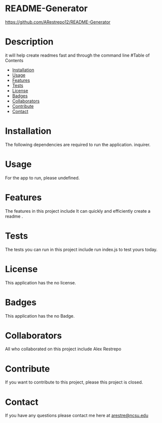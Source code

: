 # README-Generator
  https://github.com/ARestrepo12/README-Generator
  
  # Description
  it will help create readmes fast and through the command line
  #Table of Contents
  * [Installation](#installation)
  * [Usage](#usage)
  * [Features](#features)
  * [Tests](#tests)
  * [License](#license)
  * [Badges](#badges)
  * [Collaborators](#collaborators)
  * [Contribute](#contribute)
  * [Contact](#contact)
  # Installation
  The following dependencies are required to run the application. inquirer.
  # Usage
  For the app to run, please undefined.
  # Features
  The features in this project include It can quickly and efficiently create a readme .
  # Tests
  The tests you can run in this project include run index.js to test yours today.
  # License
  This application has the no license.
  # Badges
  This application has the no Badge.
  # Collaborators
  All who collaborated on this project include Alex Restrepo
  # Contribute
  If you want to contribute to this project, please this project is closed.
  # Contact
  If you have any questions please contact me here at arestre@ncsu.edu

